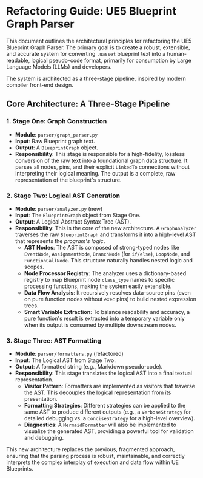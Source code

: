 # Refactoring Guide: UE5 Blueprint Graph Parser

This document outlines the architectural principles for refactoring the UE5 Blueprint Graph Parser. The primary goal is to create a robust, extensible, and accurate system for converting `.uasset` blueprint text into a human-readable, logical pseudo-code format, primarily for consumption by Large Language Models (LLMs) and developers.

The system is architected as a three-stage pipeline, inspired by modern compiler front-end design.

## Core Architecture: A Three-Stage Pipeline

### 1. Stage One: Graph Construction

*   **Module**: `parser/graph_parser.py`
*   **Input**: Raw Blueprint graph text.
*   **Output**: A `BlueprintGraph` object.
*   **Responsibility**: This stage is responsible for a high-fidelity, lossless conversion of the raw text into a foundational graph data structure. It parses all nodes, pins, and their explicit `LinkedTo` connections without interpreting their logical meaning. The output is a complete, raw representation of the blueprint's structure.

### 2. Stage Two: Logical AST Generation

*   **Module**: `parser/analyzer.py` (new)
*   **Input**: The `BlueprintGraph` object from Stage One.
*   **Output**: A Logical Abstract Syntax Tree (AST).
*   **Responsibility**: This is the core of the new architecture. A `GraphAnalyzer` traverses the raw `BlueprintGraph` and transforms it into a high-level AST that represents the *program's logic*.
    *   **AST Nodes**: The AST is composed of strong-typed nodes like `EventNode`, `AssignmentNode`, `BranchNode` (for `if/else`), `LoopNode`, and `FunctionCallNode`. This structure naturally handles nested logic and scopes.
    *   **Node Processor Registry**: The analyzer uses a dictionary-based registry to map Blueprint node `class_type` names to specific processing functions, making the system easily extensible.
    *   **Data Flow Analysis**: It recursively resolves data-source pins (even on pure function nodes without `exec` pins) to build nested expression trees.
    *   **Smart Variable Extraction**: To balance readability and accuracy, a pure function's result is extracted into a temporary variable only when its output is consumed by multiple downstream nodes.

### 3. Stage Three: AST Formatting

*   **Module**: `parser/formatters.py` (refactored)
*   **Input**: The Logical AST from Stage Two.
*   **Output**: A formatted string (e.g., Markdown pseudo-code).
*   **Responsibility**: This stage translates the logical AST into a final textual representation.
    *   **Visitor Pattern**: Formatters are implemented as visitors that traverse the AST. This decouples the logical representation from its presentation.
    *   **Formatting Strategies**: Different strategies can be applied to the same AST to produce different outputs (e.g., a `VerboseStrategy` for detailed debugging vs. a `ConciseStrategy` for a high-level overview).
    *   **Diagnostics**: A `MermaidFormatter` will also be implemented to visualize the generated AST, providing a powerful tool for validation and debugging.

This new architecture replaces the previous, fragmented approach, ensuring that the parsing process is robust, maintainable, and correctly interprets the complex interplay of execution and data flow within UE Blueprints.
